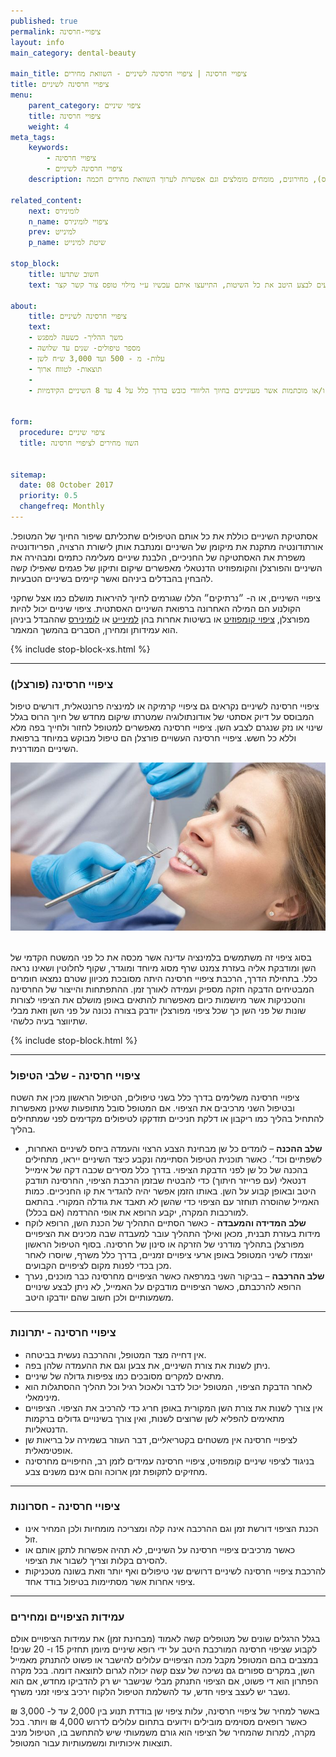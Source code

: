 ```yaml
---
published: true
permalink: ציפויי-חרסינה
layout: info
main_category: dental-beauty

main_title: ציפויי חרסינה | ציפויי חרסינה לשיניים - השוואת מחירים
title: ציפויי חרסינה לשיניים
menu:
    parent_category: ציפוי שיניים
    title: ציפויי חרסינה
    weight: 4
meta_tags:
    keywords:
        - ציפויי חרסינה
        - ציפויי חרסינה לשיניים
    description: ציפויי חרסינה - כל מה שרציתם לדעת על ציפויי חרסינה לשיניים, שיטות מתקדמות (למינייט, קומפוזיט, לומינירס), מחירונים, מומחים מומלצים וגם אפשרות לערוך השוואת מחירים חכמה.

related_content:
    next: לומינירס
    n_name: ציפויי לומינירס
    prev: למינייט
    p_name: שיטת למינייט

stop_block: 
    title: חשוב שתדעו
    text: ישנן 3 שיטות מקובלות לציפוי השיניים - למינייט, לומינירס וקומפוזיט, חשוב מאוד להתייעץ עם רופא שיניים שיודע לבצע כל אחת מהשיטות ולכן, אם הרופא אינו מנוסה בכולן, יתכן כי הייעוץ שתקבלו לא יהיה אובייקטיבי! אנחנו מקשרים לרופאי שיניים שיודעים לבצע היטב את כל השיטות, התייעצו איתם עכשיו ע״י מילוי טופס צור קשר קצר.     

about:
    title: ציפויי חרסינה לשיניים
    text: 
    - משך ההליך- כשעה למפגש
    - מספר טיפולים- שנים עד שלושה
    - עלות- מ - 500 ועד 3,000 ש״ח לשן
    - תוצאות- לטווח ארוך
    - 
    - ציפויי חרסינה לשיניים מתאימים לאנשים הסובלים מרווחים בשיניים, שיניים שבורות ו/או מוכתמות אשר מעוניינים בחיוך הליוודי כובש בדרך כלל על 4 עד 8 השיניים הקידמיות.
    

form:
  procedure: ציפוי שיניים
  title: השוו מחירים לציפויי חרסינה

  
sitemap: 
  date: 08 October 2017
  priority: 0.5
  changefreq: Monthly
---
```

אסתטיקת השיניים כוללת את כל אותם הטיפולים שתכליתם שיפור החיוך של המטופל. אורתודונטיה מתקנת את מיקומן של השיניים ומנתבת אותן לישורת הרצויה, הפריודונטיה משפרת את האסתטיקה של החניכיים, הלבנת שיניים מעלימה כתמים ומבהירה את השיניים והפורצלן והקומפוזיט הדנטאלי מאפשרים שיקום ותיקון של פגמים שאפילו קשה להבחין בהבדלים ביניהם ואשר קיימים בשיניים הטבעיות.

ציפויי השיניים, או ה- ״נרתיקים״ הללו שגורמים לחיוך להיראות מושלם כמו אצל שחקני הקולנוע הם המילה האחרונה ברפואת השיניים האסתטית. ציפוי שיניים יכול להיות מפורצלן, [ציפוי קומפוזיט](/ציפוי-שיניים-קומפוזיט) או בשיטות אחרות בהן [למינייט](/למינייט) או [לומינירס](/לומינירס) שההבדל ביניהן הוא עמידותן ומחירן, הסברים בהמשך המאמר.

 {% include stop-block-xs.html %}  

- - - - - -

###  ציפויי חרסינה (פורצלן)

ציפויי חרסינה לשיניים נקראים גם ציפויי קרמיקה או למינציה פרונטאלית, דורשים טיפול המבוסס על דיוק אסתטי של אודונתולוגיה שמטרתו שיקום מחדש של חיוך הרוס בגלל שינוי או נזק שנגרם לצבע השן. ציפויי חרסינה מאפשרים למטופל לחזור ולחייך בפה מלא וללא כל חשש. ציפויי חרסינה העשויים פורצלן הם טיפול מבוקש במיוחד ברפואת השיניים המודרנית.

 ![{{ page.title }}](/images/articles/dental-treatment.jpg)  

בסוג ציפוי זה משתמשים בלמינציה עדינה אשר מכסה את כל פני המשטח הקדמי של השן ומודבקת אליה בעזרת צמנט שרף מסוג מיוחד ומוגדר, שקוף לחלוטין ושאינו נראה כלל. בתחילת הדרך, הרכבת ציפויי חרסינה היתה מסובכת מכיוון שטרם נמצאו חומרים המבטיחים הדבקה חזקה מספיק ועמידה לאורך זמן. ההתפתחות והייצור של החרסינה והטכניקות אשר מיושמות כיום מאפשרות להתאים באופן מושלם את הציפוי לצורות שונות של פני השן כך שכל ציפוי מפורצלן יודבק בצורה נכונה על פני השן וזאת מבלי שתיווצר בעיה כלשהי.

 {% include stop-block.html %}  

- - - - - -

###  ציפויי חרסינה - שלבי הטיפול

ציפויי חרסינה משלימים בדרך כלל בשני טיפולים, הטיפול הראשון מכין את השטח ובטיפול השני מרכיבים את הציפוי. אם המטופל סובל מתופעות שאינן מאפשרות להתחיל בהליך כמו ריקבון או דלקת חניכיים תזדקקו לטיפולים מקדימים לפני שמתחילים בהליך.

- **שלב ההכנה** – לומדים כל שן מבחינת הצבע הרצוי והעמדה ביחס לשיניים האחרות, לשפתיים וכד׳. כאשר תוכנית הטיפול הסתיימה ונקבע כיצד השיניים ייראו, מתחילים בהכנה של כל שן לפני הדבקת הציפוי. בדרך כלל מסירים שכבה דקה של אימייל דנטאלי (עם פרייזר חיתוך) כדי להבטיח שבזמן הרכבת הציפוי, החרסינה תודבק היטב ובאופן קבוע על השן. באותו הזמן אפשר יהיה להגדיר את קו החניכיים. כמות האמייל שהוסרה תוחזר עם הציפוי כדי שהשן לא תאבד את גודלה המקורי. בהתאם למורכבות המקרה, יקבע הרופא את אופי ההרדמה (אם בכלל).
- **שלב המדידה והמעבדה** - כאשר הסתיים התהליך של הכנת השן, הרופא לוקח מידות בעזרת תבנית, מכאן ואילך התהליך עובר למעבדה שבה מכינים את הציפויים מפורצלן בתהליך מודרני של הזרקה או סינון של חרסינה. בסוף הטיפול הראשון יוצמדו לשיני המטופל באופן ארעי ציפויים זמניים, בדרך כלל משרף, שיוסרו לאחר מכן בכדי לפנות מקום לציפויים הקבועים.
- **שלב ההרכבה** – בביקור השני במרפאה כאשר הציפויים מחרסינה כבר מוכנים, נערך הרופא להרכבתם, כאשר הציפויים מודבקים על האמייל, לא ניתן לבצע שינויים משמעותיים ולכן חשוב שהם יודבקו היטב.

- - - - - -

###  ציפויי חרסינה - יתרונות

- אין דחייה מצד המטופל, וההרכבה נעשית בביטחה.
- ניתן לשנות את צורת השיניים, את צבען וגם את ההעמדה שלהן בפה.
- מתאים למקרים מסובכים כמו צפיפות גדולה של שיניים. 
- לאחר הדבקת הציפוי, המטופל יכול לדבר ולאכול רגיל וכל תהליך ההסתגלות הוא מינימאלי.
- אין צורך לשנות את צורת השן המקורית באופן חריג כדי להרכיב את הציפוי. הציפויים מתאימים להפליא לשן שרוצים לשנות, ואין צורך בשינויים גדולים ברקמות הדנטאליות.
- לציפויי חרסינה אין משטחים בקטריאליים, דבר העוזר בשמירה על בריאות שן אופטימאלית. 
- בניגוד לציפוי שיניים קומפוזיט, ציפויי חרסינה עמידים לזמן רב, החיפויים מחרסינה מחזיקים לתקופת זמן ארוכה והם אינם משנים צבע.

- - - - - -

###  ציפויי חרסינה - חסרונות

- הכנת הציפוי דורשת זמן וגם ההרכבה אינה קלה ומצריכה מומחיות ולכן המחיר אינו זול.
- כאשר מרכיבים ציפויי חרסינה על השיניים, לא תהיה אפשרות לתקן אותם או להסירם בקלות וצריך לשבור את הציפוי. 
- להרכבת ציפויי חרסינה לשיניים דרושים שני טיפולים ואף יותר וזאת בשונה מטכניקות ציפוי אחרות אשר מסתיימות בטיפול בודד אחד.

- - - - - -

###  עמידות הציפויים ומחירים

בגלל הרגלים שונים של מטופלים קשה לאמוד (מבחינת זמן) את עמידות הציפויים אולם לקבוע שציפוי חרסינה המורכבת היטב על ידי רופא שיניים מיומן תחזיק 15 ו- 20 שנים! במצבים בהם המטופל מקבל מכה הציפויים עלולים להישבר או פשוט להתנתק מאמייל השן, במקרים ספורים גם נשיכה של עצם קשה יכולה לגרום לתוצאה דומה. בכל מקרה הפתרון הוא די פשוט, אם הציפוי התנתק מבלי שנישבר יש רק להדביקו מחדש, אם הוא נשבר יש לעצב ציפוי חדש, עד להשלמת הטיפול הלקוח ירכיב ציפוי זמני משרף.

באשר למחיר של ציפויי חרסינה, עלות ציפוי שן בודדת תנוע בין 2,000 עד ל- 3,000 ₪ כאשר רופאים מסוימים מובילים וידועים בתחום עלולים לדרוש 4,000 ₪ ויותר. בכל מקרה, למרות שהמחיר של הציפוי הוא גורם משמעותי שיש להתחשב בו, הטיפול מניב תוצאות איכותיות ומשמעותיות עבור המטופל.